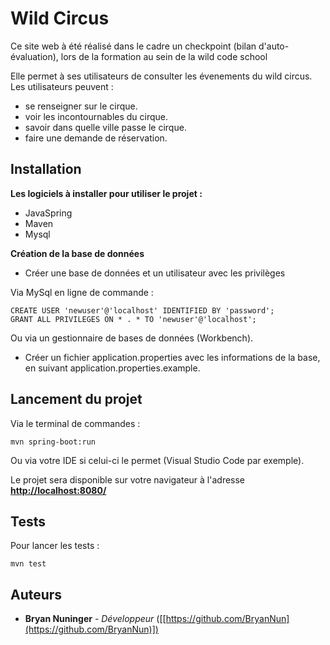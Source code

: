 # Wild Circus

Ce site web à été réalisé dans le cadre un checkpoint (bilan d'auto-évaluation), lors de la formation au sein de la wild code school

Elle permet à ses utilisateurs de consulter les évenements du wild circus.
Les utilisateurs peuvent : 
* se renseigner sur le cirque.
* voir les incontournables du cirque.
* savoir dans quelle ville passe le cirque.
* faire une demande de réservation.

## Installation

**Les logiciels à installer pour utiliser le projet :**
* JavaSpring
* Maven
* Mysql

**Création de la base de données**
-   Créer une base de données et un utilisateur avec les privilèges

Via MySql en ligne de commande :

```
CREATE USER 'newuser'@'localhost' IDENTIFIED BY 'password';
GRANT ALL PRIVILEGES ON * . * TO 'newuser'@'localhost';

```

Ou via un gestionnaire de bases de données (Workbench).

-   Créer un fichier application.properties avec les informations de la base, en suivant application.properties.example.

## Lancement du projet

Via le terminal de commandes :

```
mvn spring-boot:run

```

Ou via votre IDE si celui-ci le permet (Visual Studio Code par exemple).

Le projet sera disponible sur votre navigateur à l'adresse  **[http://localhost:8080/](http://localhost:8080/)**

## [](https://github.com/BryanNun/wildcircus)Tests

Pour lancer les tests :

```
mvn test
```
## Auteurs

-   **Bryan Nuninger**  -  _Développeur_ ([[https://github.com/BryanNun](https://github.com/BryanNun)])
